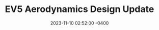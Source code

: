 ---
layout: post
title:  "EV5 Aerodynamics Design Update"
date:   2023-11-10 02:52:00 -0400
categories: jekyll update
---